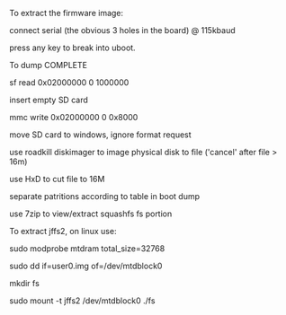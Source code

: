 To extract the firmware image:

connect serial (the obvious 3 holes in the board) @ 115kbaud

press any key to break into uboot.


To dump COMPLETE 

sf read 0x02000000 0 1000000

insert empty SD card

mmc write 0x02000000 0 0x8000

move SD card to windows, ignore format request

use roadkill diskimager to image physical disk to file ('cancel' after file > 16m)

use HxD to cut file to 16M

separate patritions according to table in boot dump

use 7zip to view/extract squashfs fs portion

To extract jffs2, on linux use:

sudo modprobe mtdram total_size=32768

sudo dd if=user0.img of=/dev/mtdblock0

mkdir fs

sudo mount -t jffs2 /dev/mtdblock0 ./fs

